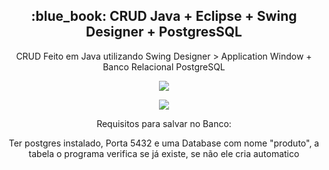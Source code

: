<h2 align="center">:blue_book: CRUD Java + Eclipse + Swing Designer + PostgresSQL </h2>
<p align="center">CRUD Feito em Java utilizando Swing Designer > Application Window + Banco Relacional PostgreSQL</p>

<p align="center"><image src="Capturar.PNG"></p>
<p align="center"><image src="Capturar2.PNG"></p>

<p align="center">Requisitos para salvar no Banco:</p>
<p align="center">Ter postgres instalado, Porta 5432 e uma Database com nome "produto", a tabela o programa verifica se já existe, se não ele cria automatico</p>
